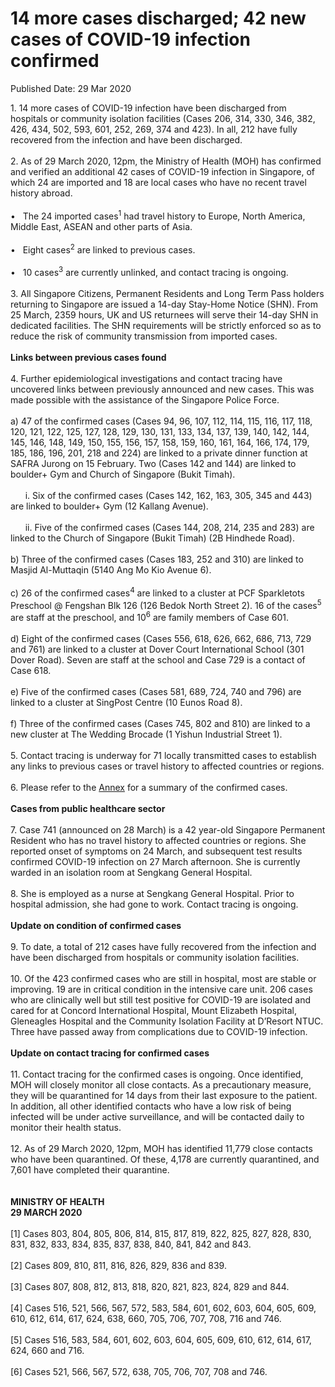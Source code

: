 <html>
    <meta http-equiv="Content-Type" content="text/html; charset=utf-8"/>
    <meta charset="utf-8"/>
    <title>14 more cases discharged; 42 new cases of COVID-19 infection confirmed </title>
    <body><h1>14 more cases discharged; 42 new cases of COVID-19 infection confirmed </h1>
    <p>Published Date: 29 Mar 2020</p> 1. 14 more cases of COVID-19 infection have been discharged from hospitals or community isolation facilities (Cases 206, 314, 330, 346, 382, 426, 434, 502, 593, 601, 252, 269, 374 and 423). In all, 212 have fully recovered from the infection and have been discharged. 
<br>
<br>2. As of 29 March 2020, 12pm, the Ministry of Health (MOH) has confirmed and verified an additional 42 cases of COVID-19 infection in Singapore, of which 24 are imported and 18 are local cases who have no recent travel history abroad. 
<br>
<br>•&nbsp;&nbsp; The 24 imported cases<sup>1</sup> had travel history to Europe, North America, Middle East, ASEAN and other parts of Asia.
<br>
<br>•&nbsp;&nbsp; Eight cases<sup>2</sup> are linked to previous cases.
<br>
<br>•&nbsp;&nbsp; 10 cases<sup>3</sup> are currently unlinked, and contact tracing is ongoing. 
<br>
<br>3. All Singapore Citizens, Permanent Residents and Long Term Pass holders returning to Singapore are issued a 14-day Stay-Home Notice (SHN). From 25 March, 2359 hours, UK and US returnees will serve their 14-day SHN in dedicated facilities. The SHN requirements will be strictly enforced so as to reduce the risk of community transmission from imported cases. &nbsp;
<br>
<br><strong>Links between previous cases found
</strong><br>
<br>4. Further epidemiological investigations and contact tracing have uncovered links between previously announced and new cases. This was made possible with the assistance of the Singapore Police Force.
<br>
<br>a) 47 of the confirmed cases (Cases 94, 96, 107, 112, 114, 115, 116, 117, 118, 120, 121, 122, 125, 127, 128, 129, 130, 131, 133, 134, 137, 139, 140, 142, 144, 145, 146, 148, 149, 150, 155, 156, 157, 158, 159, 160, 161, 164, 166, 174, 179, 185, 186, 196, 201, 218 and 224) are linked to a private dinner function at SAFRA Jurong on 15 February. Two (Cases 142 and 144) are linked to boulder+ Gym and Church of Singapore (Bukit Timah).
<br>
<br>&nbsp;&nbsp;&nbsp;&nbsp;&nbsp; i. Six of the confirmed cases (Cases 142, 162, 163, 305, 345 and 443) are linked to boulder+ Gym (12 Kallang Avenue).
<br>
<br>&nbsp;&nbsp;&nbsp;&nbsp;&nbsp; ii. Five of the confirmed cases (Cases 144, 208, 214, 235 and 283) are linked to the Church of Singapore (Bukit Timah) (2B Hindhede Road). 
<br>
<br>b) Three  of the confirmed cases (Cases 183, 252 and 310) are linked to Masjid Al-Muttaqin (5140 Ang Mo Kio Avenue 6).
<br>
<br>c) 26 of the confirmed cases<sup>4</sup> are linked to a cluster at PCF Sparkletots Preschool @ Fengshan Blk 126 (126 Bedok North Street 2). 16 of the cases<sup>5</sup> are staff at the preschool, and 10<sup>6</sup> are family members of Case 601. 
<br>
<br>d) Eight of the confirmed cases (Cases 556, 618, 626, 662, 686, 713, 729 and 761) are linked to a cluster at Dover Court International School (301 Dover Road). Seven are staff at the school and Case 729 is a contact of Case 618. 
<br>
<br>e) Five of the confirmed cases (Cases 581, 689, 724, 740 and 796) are linked to a cluster at SingPost Centre (10 Eunos Road 8). 
<br>
<br>f) Three of the confirmed cases (Cases 745, 802 and 810) are linked to a new cluster at The Wedding Brocade (1 Yishun Industrial Street 1). 
<br>
<br>5. Contact tracing is underway for 71 locally transmitted cases to establish any links to previous cases or travel history to affected countries or regions.
<br>
<br>6. Please refer to the <a title="Annex " href="/docs/librariesprovider5/default-document-library/annex-(29-march).pdf?sfvrsn=8dc8e6ad_0">Annex</a>&nbsp;for a summary of the confirmed cases. 
<br>
<br><strong>Cases from public healthcare sector
</strong><br>
<br>7. Case 741 (announced on 28 March) is a 42 year-old Singapore Permanent Resident who has no travel history to affected countries or regions. She reported onset of symptoms on 24 March, and subsequent test results confirmed COVID-19 infection on 27 March afternoon. She is currently warded in an isolation room at Sengkang General Hospital. 
<br>
<br>8. She is employed as a nurse at Sengkang General Hospital. Prior to hospital admission, she had gone to work. Contact tracing is ongoing. 
<br>
<strong><br>Update on condition of confirmed cases
</strong><br>
<br>9. To date, a total of 212 cases have fully recovered from the infection and have been discharged from hospitals or community isolation facilities. 
<br>
<br>10. Of the 423 confirmed cases who are still in hospital, most are stable or improving. 19 are in critical condition in the intensive care unit. 206 cases who are clinically well but still test positive for COVID-19 are isolated and cared for at Concord International Hospital, Mount Elizabeth Hospital, Gleneagles Hospital and the Community Isolation Facility at D’Resort NTUC. Three have passed away from complications due to COVID-19 infection.
<br>
<strong><br>Update on contact tracing for confirmed cases 
</strong><br>
<br>11. Contact tracing for the confirmed cases is ongoing. Once identified, MOH will closely monitor all close contacts. As a precautionary measure, they will be quarantined for 14 days from their last exposure to the patient. In addition, all other identified contacts who have a low risk of being infected will be under active surveillance, and will be contacted daily to monitor their health status. 
<br>
<br>12. As of 29 March 2020, 12pm, MOH has identified 11,779 close contacts who have been quarantined. Of these, 4,178 are currently quarantined, and 7,601 have completed their quarantine.
<br>
<br>
<br><strong>MINISTRY OF HEALTH
<br>29 MARCH 2020<br><br></strong>[1] Cases 803, 804, 805, 806, 814, 815, 817, 819, 822, 825, 827, 828, 830, 831, 832, 833, 834, 835, 837, 838, 840, 841, 842 and 843.<br><br>[2] Cases 809, 810, 811, 816, 826, 829, 836 and 839.<br><br>[3] Cases 807, 808, 812, 813, 818, 820, 821, 823, 824, 829 and 844.<br><br>[4] Cases 516, 521, 566, 567, 572, 583, 584, 601, 602, 603, 604, 605, 609, 610, 612, 614, 617, 624, 638, 660, 705, 706, 707, 708, 716 and 746. <br><br>[5] Cases 516, 583, 584, 601, 602, 603, 604, 605, 609, 610, 612, 614, 617, 624, 660 and 716.<br><br>[6] Cases 521, 566, 567, 572, 638, 705, 706, 707, 708 and 746.</body>
</html>